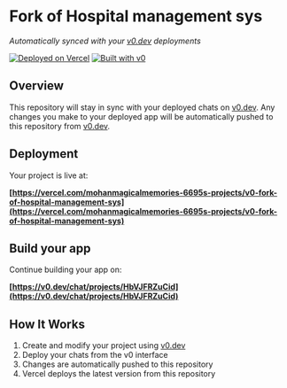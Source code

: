 # Fork of Hospital management sys

*Automatically synced with your [v0.dev](https://v0.dev) deployments*

[![Deployed on Vercel](https://img.shields.io/badge/Deployed%20on-Vercel-black?style=for-the-badge&logo=vercel)](https://vercel.com/mohanmagicalmemories-6695s-projects/v0-fork-of-hospital-management-sys)
[![Built with v0](https://img.shields.io/badge/Built%20with-v0.dev-black?style=for-the-badge)](https://v0.dev/chat/projects/HbVJFRZuCid)

## Overview

This repository will stay in sync with your deployed chats on [v0.dev](https://v0.dev).
Any changes you make to your deployed app will be automatically pushed to this repository from [v0.dev](https://v0.dev).

## Deployment

Your project is live at:

**[https://vercel.com/mohanmagicalmemories-6695s-projects/v0-fork-of-hospital-management-sys](https://vercel.com/mohanmagicalmemories-6695s-projects/v0-fork-of-hospital-management-sys)**

## Build your app

Continue building your app on:

**[https://v0.dev/chat/projects/HbVJFRZuCid](https://v0.dev/chat/projects/HbVJFRZuCid)**

## How It Works

1. Create and modify your project using [v0.dev](https://v0.dev)
2. Deploy your chats from the v0 interface
3. Changes are automatically pushed to this repository
4. Vercel deploys the latest version from this repository
